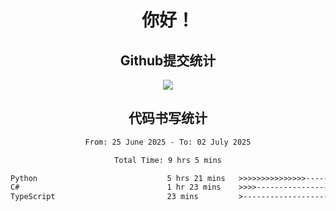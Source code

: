 <div align="center">
<h1>你好！</h1>

<h2>Github提交统计</h2>
<a href="https://github.com/ikun0014">
    <img src="https://github-readme-stats.vercel.app/api?username=ikun0014&include_all_commits=true&count_private=true&locale=cn&show_icons=true&bg_color=0,EC6C6C,FFD479,FFFC79,73FA79,73FDFF,D783FF"/>
  </a>
</div>

<div align="center">
<h2>代码书写统计</h2>
  
<!--START_SECTION:waka-->

```txt
From: 25 June 2025 - To: 02 July 2025

Total Time: 9 hrs 5 mins

Python                             5 hrs 21 mins   >>>>>>>>>>>>>>>----------   58.39 %
C#                                 1 hr 23 mins    >>>>---------------------   15.23 %
TypeScript                         23 mins         >------------------------   04.21 %
```

<!--END_SECTION:waka-->

</div>
